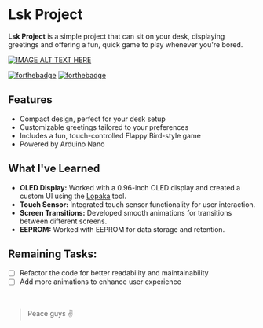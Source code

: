 # Lsk Project

**Lsk Project** is a simple project that can sit on your desk, displaying greetings and offering a fun, quick game to play whenever you're bored.

[![IMAGE ALT TEXT HERE](https://img.youtube.com/vi/uctJM8QU84w/0.jpg)](https://www.youtube.com/watch?v=uctJM8QU84w)

[![forthebadge](https://forthebadge.com/images/badges/built-with-love.svg)](https://forthebadge.com)
[![forthebadge](https://forthebadge.com/images/badges/powered-by-electricity.svg)](https://forthebadge.com)

## Features
- Compact design, perfect for your desk setup
- Customizable greetings tailored to your preferences
- Includes a fun, touch-controlled Flappy Bird-style game
- Powered by Arduino Nano

## What I've Learned
- **OLED Display:** Worked with a 0.96-inch OLED display and created a custom UI using the [Lopaka](https://lopaka.app/) tool.
- **Touch Sensor:** Integrated touch sensor functionality for user interaction.
- **Screen Transitions:** Developed smooth animations for transitions between different screens.
- **EEPROM:** Worked with EEPROM for data storage and retention.

## Remaining Tasks:
- [ ] Refactor the code for better readability and maintainability
- [ ]  Add more animations to enhance user experience

<br>

> Peace guys ✌️
